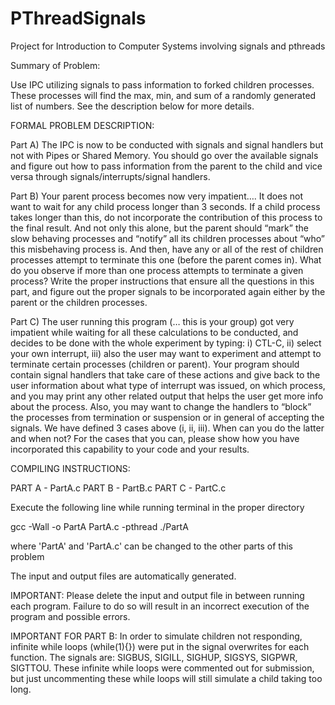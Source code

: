 # PThreadSignals
Project for Introduction to Computer Systems involving signals and pthreads

Summary of Problem:

Use IPC utilizing signals to pass information to forked children processes. These processes will find the max, min, and sum of a randomly generated list of numbers. See the description below for more details.

FORMAL PROBLEM DESCRIPTION:

Part A) The IPC is now to be conducted with signals and signal handlers but not with Pipes or Shared
Memory. You should go over the available signals and figure out how to pass information from
the parent to the child and vice versa through signals/interrupts/signal handlers.

Part B) Your parent process becomes now very impatient…. It does not want to wait for any child
process longer than 3 seconds. If a child process takes longer than this, do not incorporate the
contribution of this process to the final result. And not only this alone, but the parent should
“mark” the slow behaving processes and “notify” all its children processes about “who” this
misbehaving process is. And then, have any or all of the rest of children processes attempt to
terminate this one (before the parent comes in). What do you observe if more than one process
attempts to terminate a given process? Write the proper instructions that ensure all the questions
in this part, and figure out the proper signals to be incorporated again either by the parent or the
children processes.

Part C) The user running this program (… this is your group) got very impatient while waiting for all
these calculations to be conducted, and decides to be done with the whole experiment by typing:
i) CTL-C, ii) select your own interrupt, iii) also the user may want to experiment and attempt to
terminate certain processes (children or parent). Your program should contain signal handlers that
take care of these actions and give back to the user information about what type of interrupt was
issued, on which process, and you may print any other related output that helps the user get more
info about the process. Also, you may want to change the handlers to “block” the processes from
termination or suspension or in general of accepting the signals. We have defined 3 cases above
(i, ii, iii). When can you do the latter and when not? For the cases that you can, please show how
you have incorporated this capability to your code and your results.

COMPILING INSTRUCTIONS:


PART A - PartA.c
PART B - PartB.c
PART C - PartC.c

Execute the following line while running terminal in the proper directory

gcc -Wall -o PartA PartA.c -pthread
./PartA

where 'PartA' and 'PartA.c' can be changed to the other parts of this problem

The input and output files are automatically generated.

IMPORTANT: Please delete the input and output file in between running each program. 
Failure to do so will result in an incorrect execution of the program and possible errors.

IMPORTANT FOR PART B: In order to simulate children not responding, infinite while loops (while(1){}) were put in the signal overwrites for each function.
The signals are: SIGBUS, SIGILL, SIGHUP, SIGSYS, SIGPWR, SIGTTOU.
These infinite while loops were commented out for submission, but just uncommenting these while loops will still simulate a child taking too long.

